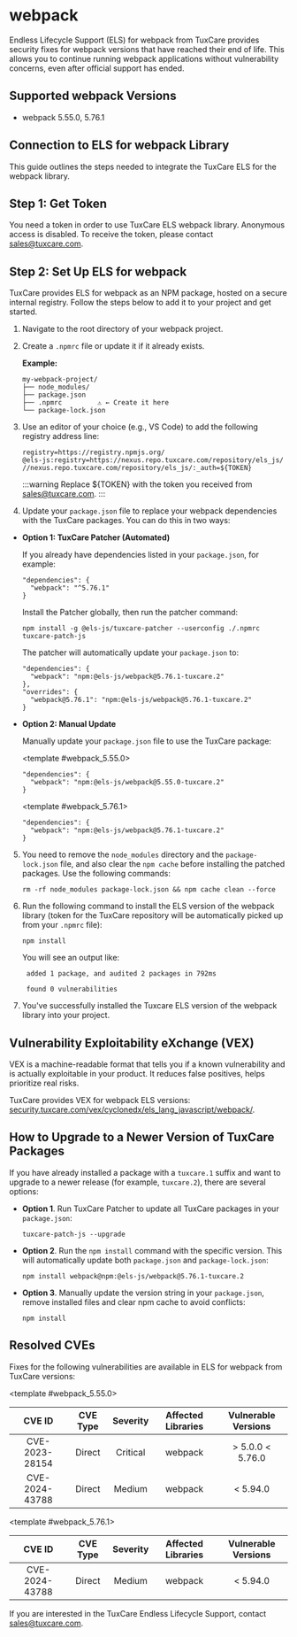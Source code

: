 # webpack

Endless Lifecycle Support (ELS) for webpack from TuxCare provides security fixes for webpack versions that have reached their end of life. This allows you to continue running webpack applications without vulnerability concerns, even after official support has ended.

## Supported webpack Versions

* webpack 5.55.0, 5.76.1

## Connection to ELS for webpack Library

This guide outlines the steps needed to integrate the TuxCare ELS for the webpack library.

## Step 1: Get Token

You need a token in order to use TuxCare ELS webpack library. Anonymous access is disabled. To receive the token, please contact [sales@tuxcare.com](mailto:sales@tuxcare.com).

## Step 2: Set Up ELS for webpack

TuxCare provides ELS for webpack as an NPM package, hosted on a secure internal registry. Follow the steps below to add it to your project and get started.

1. Navigate to the root directory of your webpack project.
2. Create a `.npmrc` file or update it if it already exists.

   **Example:**

   ```text
   my-webpack-project/
   ├── node_modules/
   ├── package.json
   ├── .npmrc         ⚠️ ← Create it here
   └── package-lock.json
   ```

3. Use an editor of your choice (e.g., VS Code) to add the following registry address line:

   <CodeWithCopy>

   ```text
   registry=https://registry.npmjs.org/
   @els-js:registry=https://nexus.repo.tuxcare.com/repository/els_js/
   //nexus.repo.tuxcare.com/repository/els_js/:_auth=${TOKEN}
   ```

   </CodeWithCopy>

   :::warning
   Replace ${TOKEN} with the token you received from [sales@tuxcare.com](mailto:sales@tuxcare.com).
   :::

4. Update your `package.json` file to replace your webpack dependencies with the TuxCare packages. You can do this in two ways:

  * **Option 1: TuxCare Patcher (Automated)**

    If you already have dependencies listed in your `package.json`, for example:

    ```text
    "dependencies": {
      "webpack": "^5.76.1"
    }
    ```

    Install the Patcher globally, then run the patcher command:

    <CodeWithCopy>

    ```text
    npm install -g @els-js/tuxcare-patcher --userconfig ./.npmrc
    tuxcare-patch-js
    ```

    </CodeWithCopy>

    The patcher will automatically update your `package.json` to:

    ```text
    "dependencies": {
      "webpack": "npm:@els-js/webpack@5.76.1-tuxcare.2"
    },
    "overrides": {
      "webpack@5.76.1": "npm:@els-js/webpack@5.76.1-tuxcare.2"
    }
    ```
    
  * **Option 2: Manual Update**

     Manually update your `package.json` file to use the TuxCare package:

    <TableTabs label="Choose webpack version: " >

     <template #webpack_5.55.0>

     <CodeWithCopy>

     ```text
     "dependencies": {
       "webpack": "npm:@els-js/webpack@5.55.0-tuxcare.2"
     }
     ```

     </CodeWithCopy>

     </template>

     <template #webpack_5.76.1>

     <CodeWithCopy>

     ```text
     "dependencies": {
       "webpack": "npm:@els-js/webpack@5.76.1-tuxcare.2"
     }
     ```

     </CodeWithCopy>

     </template>

    </TableTabs>

5. You need to remove the `node_modules` directory and the `package-lock.json` file, and also clear the `npm cache` before installing the patched packages. Use the following commands:
   
   <CodeWithCopy>

   ```text
   rm -rf node_modules package-lock.json && npm cache clean --force
   ```

   </CodeWithCopy>

6. Run the following command to install the ELS version of the webpack library (token for the TuxCare repository will be automatically picked up from your `.npmrc` file):

   <CodeWithCopy>

   ```text
   npm install
   ```

   </CodeWithCopy>

   You will see an output like:

   ```text
    added 1 package, and audited 2 packages in 792ms
    
    found 0 vulnerabilities
   ```

7. You've successfully installed the Tuxcare ELS version of the webpack library into your project.

## Vulnerability Exploitability eXchange (VEX) 

VEX is a machine-readable format that tells you if a known vulnerability and is actually exploitable in your product. It reduces false positives, helps prioritize real risks.

TuxCare provides VEX for webpack ELS versions: [security.tuxcare.com/vex/cyclonedx/els_lang_javascript/webpack/](https://security.tuxcare.com/vex/cyclonedx/els_lang_javascript/webpack/).

## How to Upgrade to a Newer Version of TuxCare Packages

If you have already installed a package with a `tuxcare.1` suffix and want to upgrade to a newer release (for example, `tuxcare.2`), there are several options:

* **Option 1**. Run TuxCare Patcher to update all TuxCare packages in your `package.json`:

  <CodeWithCopy>

  ```text
  tuxcare-patch-js --upgrade
  ```

  </CodeWithCopy>

* **Option 2**. Run the `npm install` command with the specific version. This will automatically update both `package.json` and `package-lock.json`:

  <CodeWithCopy>

  ```text
  npm install webpack@npm:@els-js/webpack@5.76.1-tuxcare.2
  ```

  </CodeWithCopy>

* **Option 3**. Manually update the version string in your `package.json`, remove installed files and clear npm cache to avoid conflicts:

  <CodeWithCopy>

  ```text
  npm install
  ```

  </CodeWithCopy>

## Resolved CVEs

Fixes for the following vulnerabilities are available in ELS for webpack from TuxCare versions:

<TableTabs label="Choose webpack version: " >

<template #webpack_5.55.0>

| CVE ID         | CVE Type | Severity | Affected Libraries | Vulnerable Versions |
| :------------: | :------: |:--------:|:------------------:| :----------------: |
| CVE-2023-28154 | Direct   | Critical | webpack           | > 5.0.0 < 5.76.0  |
| CVE-2024-43788 | Direct   | Medium   | webpack           | < 5.94.0           |

  </template>

<template #webpack_5.76.1>

| CVE ID         | CVE Type | Severity | Affected Libraries | Vulnerable Versions |
| :------------: | :------: |:--------:|:------------------:| :----------------: |
| CVE-2024-43788 | Direct   | Medium   | webpack           | < 5.94.0           |

  </template>

</TableTabs>

If you are interested in the TuxCare Endless Lifecycle Support, contact [sales@tuxcare.com](mailto:sales@tuxcare.com).

